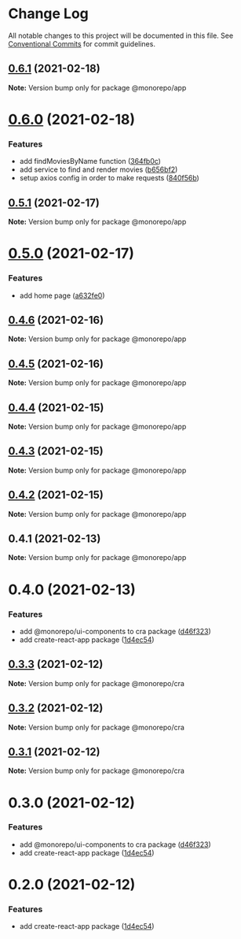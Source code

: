 # Change Log

All notable changes to this project will be documented in this file.
See [Conventional Commits](https://conventionalcommits.org) for commit guidelines.

## [0.6.1](https://github.com/emunhoz/find-movies/compare/@monorepo/app@0.6.0...@monorepo/app@0.6.1) (2021-02-18)

**Note:** Version bump only for package @monorepo/app





# [0.6.0](https://github.com/emunhoz/find-movies/compare/@monorepo/app@0.5.1...@monorepo/app@0.6.0) (2021-02-18)


### Features

* add findMoviesByName function ([364fb0c](https://github.com/emunhoz/find-movies/commit/364fb0c3fb56fd9ed00369911a7ea97e0f6a621e))
* add service to find and render movies ([b656bf2](https://github.com/emunhoz/find-movies/commit/b656bf2839302038f946fae6b9a7d2d4852c87b5))
* setup axios config in order to make requests ([840f56b](https://github.com/emunhoz/find-movies/commit/840f56bee495ba79fb17ce3b1e47f4f86a166294))





## [0.5.1](https://github.com/emunhoz/find-movies/compare/@monorepo/app@0.5.0...@monorepo/app@0.5.1) (2021-02-17)

**Note:** Version bump only for package @monorepo/app





# [0.5.0](https://github.com/emunhoz/find-movies/compare/@monorepo/app@0.4.6...@monorepo/app@0.5.0) (2021-02-17)


### Features

* add home page ([a632fe0](https://github.com/emunhoz/find-movies/commit/a632fe048241df80e50cbe0b61f04f06b47af150))





## [0.4.6](https://github.com/emunhoz/find-movies/compare/@monorepo/app@0.4.5...@monorepo/app@0.4.6) (2021-02-16)

**Note:** Version bump only for package @monorepo/app





## [0.4.5](https://github.com/emunhoz/find-movies/compare/@monorepo/app@0.4.4...@monorepo/app@0.4.5) (2021-02-16)

**Note:** Version bump only for package @monorepo/app





## [0.4.4](https://github.com/emunhoz/find-movies/compare/@monorepo/app@0.4.3...@monorepo/app@0.4.4) (2021-02-15)

**Note:** Version bump only for package @monorepo/app





## [0.4.3](https://github.com/emunhoz/find-movies/compare/@monorepo/app@0.4.2...@monorepo/app@0.4.3) (2021-02-15)

**Note:** Version bump only for package @monorepo/app





## [0.4.2](https://github.com/emunhoz/find-movies/compare/@monorepo/app@0.4.1...@monorepo/app@0.4.2) (2021-02-15)

**Note:** Version bump only for package @monorepo/app





## 0.4.1 (2021-02-13)

**Note:** Version bump only for package @monorepo/app





# 0.4.0 (2021-02-13)


### Features

* add @monorepo/ui-components to cra package ([d46f323](https://github.com/emunhoz/find-movies/commit/d46f323171f34183ff1b5530014dc2f47fe6369d))
* add create-react-app package ([1d4ec54](https://github.com/emunhoz/find-movies/commit/1d4ec544608e5423ecfb65d1b38feafd0e33f30e))





## [0.3.3](https://github.com/emunhoz/monorepo-boilerplate/compare/@monorepo/cra@0.3.2...@monorepo/cra@0.3.3) (2021-02-12)

**Note:** Version bump only for package @monorepo/cra





## [0.3.2](https://github.com/emunhoz/monorepo-boilerplate/compare/@monorepo/cra@0.3.1...@monorepo/cra@0.3.2) (2021-02-12)

**Note:** Version bump only for package @monorepo/cra





## [0.3.1](https://github.com/emunhoz/monorepo-boilerplate/compare/@monorepo/cra@0.3.0...@monorepo/cra@0.3.1) (2021-02-12)

**Note:** Version bump only for package @monorepo/cra





# 0.3.0 (2021-02-12)


### Features

* add @monorepo/ui-components to cra package ([d46f323](https://github.com/emunhoz/monorepo-boilerplate/commit/d46f323171f34183ff1b5530014dc2f47fe6369d))
* add create-react-app package ([1d4ec54](https://github.com/emunhoz/monorepo-boilerplate/commit/1d4ec544608e5423ecfb65d1b38feafd0e33f30e))





# 0.2.0 (2021-02-12)


### Features

* add create-react-app package ([1d4ec54](https://github.com/emunhoz/monorepo-boilerplate/commit/1d4ec544608e5423ecfb65d1b38feafd0e33f30e))
